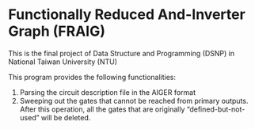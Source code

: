 # Functionally Reduced And-Inverter Graph (FRAIG)
This is the final project of Data Structure and Programming (DSNP) in National Taiwan University (NTU)


This program provides the following functionalities:
1.  Parsing the circuit description file in the AIGER format
2.  Sweeping out the gates that cannot be reached from primary outputs. After this operation, all the gates that are       originally “defined-but-not-used” will be deleted.
